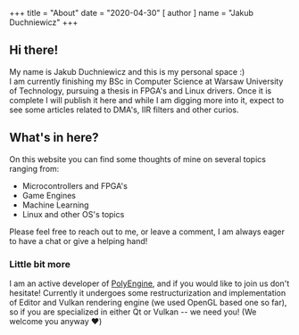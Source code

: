 +++
title = "About"
date = "2020-04-30"
[ author ]
  name = "Jakub Duchniewicz"
+++

## Hi there!
My name is Jakub Duchniewicz and this is my personal space :) \
I am currently finishing my BSc in Computer Science at Warsaw University of Technology, pursuing a thesis in FPGA's and Linux drivers. 
Once it is complete I will publish it here and while I am digging more into it, expect to see some articles related to DMA's, IIR filters and other curios.

## What's in here?
On this website you can find some thoughts of mine on several topics ranging from:
* Microcontrollers and FPGA's 
* Game Engines 
* Machine Learning
* Linux and other OS's topics

Please feel free to reach out to me, or leave a comment, I am always eager to have a chat or give a helping hand!

### Little bit more
I am an active developer of [PolyEngine], and if you would like to join us don't hesitate! 
Currently it undergoes some restructurization and implementation of Editor and Vulkan rendering engine (we used OpenGL based one so far), so if you are specialized in either Qt or Vulkan -- we need you! (We welcome you anyway :heart:)


[PolyEngine]: https://github.com/PolyEngineTeam/PolyEngine/